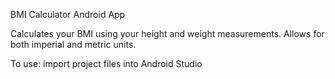BMI Calculator Android App

Calculates your BMI using your height and weight measurements. Allows for both imperial and metric units.

To use: import project files into Android Studio
